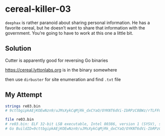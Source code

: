 # cereal-killer-03

`deephax` is rather paranoid about sharing personal information. 
He has a favorite cereal, but he doesn’t want to share that information with the government. 
You’re going to have to work at this one a little bit.

## Solution

Cutter is apparently good for reversing Go binaries

https://cereal.lyttonlabs.org is in the binary somewhere

then use `dirbuster` for site enumeration and find `.txt` file

## My Attempt

```sh
strings re03.bin
# 9cttbgipkAEjKOEwNzn9/uJMsXykCqMjRk_dxCYaO/OYKNT6dVi-IbRPzC8BWz/rTLFFm8l1lPvK_AIPCho

file re03.bin
# re03.bin: ELF 32-bit LSB executable, Intel 80386, version 1 (SYSV), statically linked, 
# Go BuildID=9cttbgipkAEjKOEwNzn9/uJMsXykCqMjRk_dxCYaO/OYKNT6dVi-IbRPzC8BWz/rTLFFm8l1lPvK_AIPCho, with debug_info, not stripped
```
